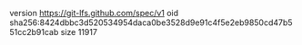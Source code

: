 version https://git-lfs.github.com/spec/v1
oid sha256:8424dbbc3d520534954daca0be3528d9e91c4f5e2eb9850cd47b551cc2b91cab
size 11917

